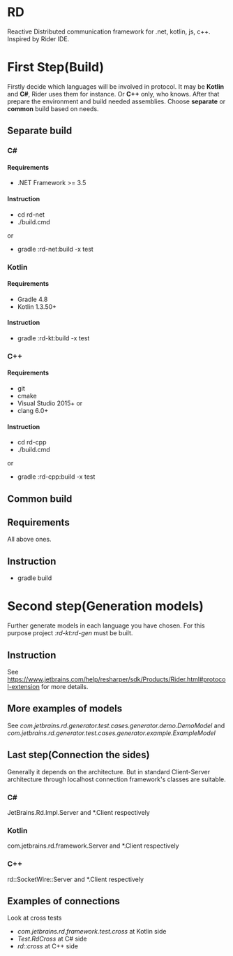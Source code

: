 # RD

Reactive Distributed communication framework for .net, kotlin, js, c++. Inspired by Rider IDE. 

# First Step(Build)

Firstly decide which languages will be involved in protocol. It may be **Kotlin** and **C#**, Rider uses them for instance. 
Or **C++** only, who knows. After that prepare the environment and build needed assemblies. Choose **separate** or **common** build based on needs.

## Separate build

### C#

#### Requirements

* .NET Framework >= 3.5

#### Instruction

* cd rd-net
* ./build.cmd

or

* gradle :rd-net:build -x test

### Kotlin

#### Requirements

* Gradle 4.8
* Kotlin 1.3.50+

#### Instruction

* gradle :rd-kt:build -x test

### C++

#### Requirements

* git
* cmake
* Visual Studio 2015+
or
* clang 6.0+

#### Instruction

* cd rd-cpp
* ./build.cmd

or

* gradle :rd-cpp:build -x test

## Common build

## Requirements

All above ones.

## Instruction

* gradle build

# Second step(Generation models)

Further generate models in each language you have chosen. 
For this purpose project _:rd-kt:rd-gen_ must be built.
  
## Instruction

See https://www.jetbrains.com/help/resharper/sdk/Products/Rider.html#protocol-extension for more details.

## More examples of models

See _com.jetbrains.rd.generator.test.cases.generator.demo.DemoModel_
and _com.jetbrains.rd.generator.test.cases.generator.example.ExampleModel_

## Last step(Connection the sides)

Generally it depends on the architecture. But in standard Client-Server architecture through localhost connection framework's classes are suitable.

### C#

JetBrains.Rd.Impl.Server and *.Client respectively

### Kotlin

com.jetbrains.rd.framework.Server and *.Client respectively

### С++

rd::SocketWire::Server and *.Client respectively

## Examples of connections

Look at cross tests
* _com.jetbrains.rd.framework.test.cross_ at Kotlin side
* _Test.RdCross_ at C# side
* _rd::cross_ at C++ side

 